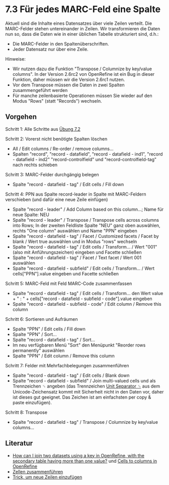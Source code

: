# 7.3 Für jedes MARC-Feld eine Spalte

Aktuell sind die Inhalte eines Datensatzes über viele Zeilen verteilt. Die MARC-Felder stehen untereinander in Zeilen. Wir transformieren die Daten nun so, dass die Daten wie in einer üblichen Tabelle strukturiert sind, d.h.:

* Die MARC-Felder in den Spaltenüberschriften.
* Jeder Datensatz nur über eine Zeile.

Hinweise:

* Wir nutzen dazu die Funktion "Transpose / Columnize by key/value columns". In der Version 2.6rc2 von OpenRefine ist ein Bug in dieser Funktion, daher müssen wir die Version 2.6rc1 nutzen.
* Vor dem Transpose müssen die Daten in zwei Spalten zusammengeführt werden
* Für manche zeilenbasierte Operationen müssen Sie wieder auf den Modus "Rows" (statt "Records") wechseln.

## Vorgehen

Schritt 1: Alle Schritte aus [Übung 7.2](https://felixlohmeier.gitbooks.io/seminar-wir-bauen-uns-einen-bibliothekskatalog/content/07_2_records_bilden.html)

Schritt 2: Vorerst nicht benötigte Spalten löschen

* All / Edit columns / Re-order / remove columns...
* Spalten "record", "record - datafield", "record - datafield - ind1", "record - datafield - ind2" "record-controlfield" und "record-controlfield-tag" nach rechts schieben

Schritt 3: MARC-Felder durchgängig belegen

* Spalte "record - datafield - tag" / Edit cells / Fill down

Schritt 4: PPN aus Spalte record-leader in Spalte mit MARC-Feldern verschieben (und dafür eine neue Zeile einfügen)

* Spalte "record - leader" / Add Column based on this column...; Name für neue Spalte: NEU
* Spalte "record - leader" / Transpose / Transpose cells across columns into Rows; In der zweiten Feldliste Spalte "NEU" ganz oben auswählen, rechts "One column" auswählen und Name "PPN" eingeben
* Spalte "record - datafield - tag" / Facet / Customized facets / Facet by blank / Wert true auswählen und in Modus "rows" wechseln
* Spalte "record - datafield - tag" / Edit cells / Transform... / Wert "001" (also mit Anführungszeichen) eingeben und Facette schließen
* Spalte "record - datafield - tag" / Facet / Text facet / Wert 001 auswählen
* Spalte "record - datafield - subfield" / Edit cells / Transform... / Wert cells["PPN"].value eingeben und Facette schließen

Schritt 5: MARC-Feld mit Feld MARC-Code zusammenfassen

* Spalte "record - datafield - tag" / Edit cells / Transform... den Wert value + " : " + cells["record - datafield - subfield - code"].value eingeben
* Spalte "record - datafield - subfield - code" / Edit column / Remove this column

Schritt 6: Sortieren und Aufräumen

* Spalte "PPN" / Edit cells / Fill down
* Spalte "PPN" / Sort...
* Spalte "record - datafield - tag" / Sort...
* Im neu verfügbaren Menü "Sort" den Menüpunkt "Reorder rows permanently" auswählen
* Spalte "PPN" / Edit column / Remove this column

Schritt 7: Felder mit Mehrfachbelegungen zusammenführen

* Spalte "record - datafield - tag" / Edit cells / Blank down
* Spalte "record - datafield - subfield" / Join multi-valued cells und als Trennzeichen ␟ angeben (das Trennzeichen [Unit Separator ␟](http://unicode-table.com/en/241F/) aus dem Unicode-Zeichensatz kommt mit Sicherheit nicht in den Daten vor, daher ist dieses gut geeignet. Das Zeichen ist am einfachsten per copy & paste einzufügen).

Schritt 8: Transpose

* Spalte "record - datafield - tag" / Transpose / Columnize by key/value columns...

## Literatur

* [How can I join two datasets using a key in OpenRefine, with the secondary table having more than one value?](http://www.devsplanet.com/question/35776263) und [Cells to columns in OpenRefine](http://stackoverflow.com/questions/15187543/cells-to-columns-in-openrefine)
* [Zellen zusammenführen](http://kb.refinepro.com/2011/07/merge-2-columns-that-have-both-blank.html)
* [Trick, um neue Zeilen einzufügen](http://kb.refinepro.com/2011/12/add-extra-rows-records-in-google-refine.html)

